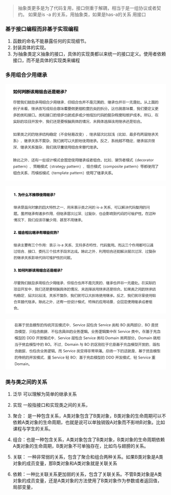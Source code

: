 > 抽象类更多是为了代码复用，接口侧重于解耦，相当于是一组协议或者契约。 如果是is -a 的关系，用抽象类，如果是has-a的关系 用接口



### 基于接口编程而非基于实现编程

1. 函数的命名不能暴露任何的实现细节。
2. 封装具体的实现。
3. 为i抽象类定义抽象的接口，具体的实现类都以来统一的接口定义。使用者依赖接口，而不是具体的实现类来编程



### 多用组合少用继承

![image-20210825222956218](接口和抽象类.assets/image-20210825222956218.png)

![image-20210825223018103](接口和抽象类.assets/image-20210825223018103.png)

![image-20210825223351654](接口和抽象类.assets/image-20210825223351654.png)

### 类与类之间的关系

1.  泛华   可以理解为简单的继承关系

2. 实现  一般指接口和实现类之间的关系，

3. 聚合： 是一种包含关系，A类对象包含了B类对象，B类对象的生命周期可以不依赖A类对象的生命周期，也就是说可以单独销毁A对象而不影响B对象。比如课程与学生的关系。

4. 组合：也是一种包含关系，A类对象包含了B类对象，B类对象的生命周期依赖A类对象的生命周期，B类对象不可单独存在，比如鸟与翅膀的关系。

5. 关联： 一种非常弱的关系，包含了聚合和组合两种关系。如果B类对象是A类对象的成员变量，那B类对象和A类对象就是关联关系

6. 依赖：一种比关联关系更加弱的关系，包含了关联关系。不管B类对象是A类对象的成员变量，还是A类对象的方法使用了B类对象作为参数或者返回值，局部变量，

   

   